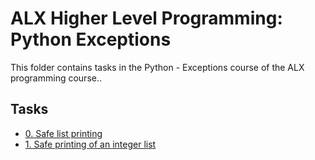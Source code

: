 # ALX Higher Level Programming: Python Exceptions

This folder contains tasks in the Python - Exceptions course of the ALX programming course..

## Tasks

- [0. Safe list printing](./0-safe_list_print.py)
- [1. Safe printing of an integer list](./1-safe_print_integer.py)
